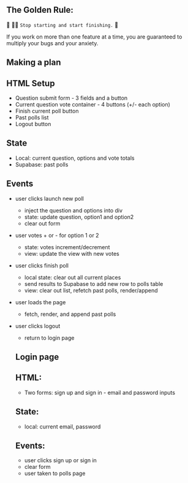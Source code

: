 ## The Golden Rule:

🦸 🦸‍♂️ `Stop starting and start finishing.` 🏁

If you work on more than one feature at a time, you are guaranteed to multiply your bugs and your anxiety.

## Making a plan

## HTML Setup

-   Question submit form - 3 fields and a button
-   Current question vote container - 4 buttons (+/- each option)
-   Finish current poll button
-   Past polls list
-   Logout button

## State

-   Local: current question, options and vote totals
-   Supabase: past polls

## Events

-   user clicks launch new poll
    -   inject the question and options into div
    -   state: update question, option1 and option2
    -   clear out form
-   user votes + or - for option 1 or 2
    -   state: votes increment/decrement
    -   view: update the view with new votes
-   user clicks finish poll
    -   local state: clear out all current places
    -   send results to Supabase to add new row to polls table
    -   view: clear out list, refetch past polls, render/append
-   user loads the page
    -   fetch, render, and append past polls
-   user clicks logout

    -   return to login page

    ## Login page

    ## HTML:

    -   Two forms: sign up and sign in - email and password inputs

    ## State:

    -   local: current email, password

    ## Events:

    -   user clicks sign up or sign in
    -   clear form
    -   user taken to polls page
